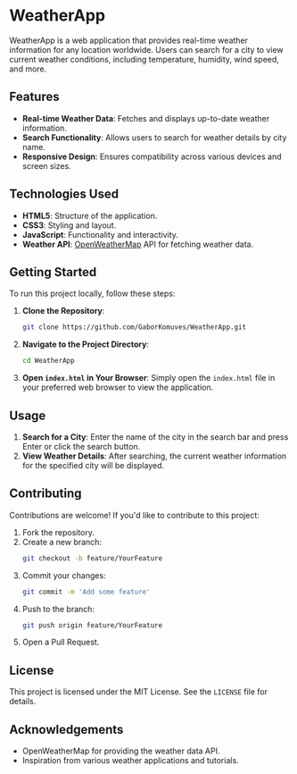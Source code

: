 # WeatherApp

WeatherApp is a web application that provides real-time weather information for any location worldwide. Users can search for a city to view current weather conditions, including temperature, humidity, wind speed, and more.

## Features

- **Real-time Weather Data**: Fetches and displays up-to-date weather information.
- **Search Functionality**: Allows users to search for weather details by city name.
- **Responsive Design**: Ensures compatibility across various devices and screen sizes.

## Technologies Used

- **HTML5**: Structure of the application.
- **CSS3**: Styling and layout.
- **JavaScript**: Functionality and interactivity.
- **Weather API**: [OpenWeatherMap](https://openweathermap.org/) API for fetching weather data.

## Getting Started

To run this project locally, follow these steps:

1. **Clone the Repository**:
   ```bash
   git clone https://github.com/GaborKomuves/WeatherApp.git
   ```

2. **Navigate to the Project Directory**:
   ```bash
   cd WeatherApp
   ```

3. **Open `index.html` in Your Browser**:
   Simply open the `index.html` file in your preferred web browser to view the application.

## Usage

1. **Search for a City**: Enter the name of the city in the search bar and press Enter or click the search button.
2. **View Weather Details**: After searching, the current weather information for the specified city will be displayed.

## Contributing

Contributions are welcome! If you'd like to contribute to this project:

1. Fork the repository.
2. Create a new branch:
   ```bash
   git checkout -b feature/YourFeature
   ```
3. Commit your changes:
   ```bash
   git commit -m 'Add some feature'
   ```
4. Push to the branch:
   ```bash
   git push origin feature/YourFeature
   ```
5. Open a Pull Request.

## License

This project is licensed under the MIT License. See the `LICENSE` file for details.

## Acknowledgements

- OpenWeatherMap for providing the weather data API.
- Inspiration from various weather applications and tutorials.


